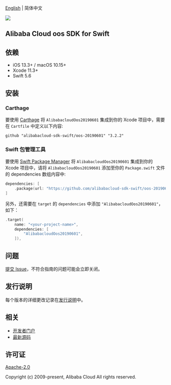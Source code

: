 [English](README.md) | 简体中文

![](https://aliyunsdk-pages.alicdn.com/icons/AlibabaCloud.svg)

## Alibaba Cloud oos SDK for Swift

## 依赖

- iOS 13.3+ / macOS 10.15+
- Xcode 11.3+
- Swift 5.6

## 安装

### Carthage

要使用 [Carthage](https://github.com/Carthage/Carthage) 将 `AlibabacloudOos20190601` 集成到你的 Xcode 项目中，需要在 `Cartfile` 中定义以下内容:

```ogdl
github "alibabacloud-sdk-swift/oos-20190601" "3.2.2"
```

### Swift 包管理工具

要使用 [Swift Package Manager](https://swift.org/package-manager/) 将 `AlibabacloudOos20190601` 集成到你的 Xcode 项目中，请将 `AlibabacloudOos20190601` 添加至你的 `Package.swift` 文件的 dependencies 数组内容中:

```swift
dependencies: [
    .package(url: "https://github.com/alibabacloud-sdk-swift/oos-20190601.git", from: "3.2.2")
]
```

另外，还需要在 `target` 的 `dependencies` 中添加 `"AlibabacloudOos20190601"`，如下：

```swift
.target(
    name: "<your-project-name>",
    dependencies: [
        "AlibabacloudOos20190601",
    ]),
```

## 问题

[提交 Issue](https://github.com/alibabacloud-sdk-swift/oos-20190601/issues/new)，不符合指南的问题可能会立即关闭。

## 发行说明

每个版本的详细更改记录在[发行说明](./ChangeLog.txt)中。

## 相关

* [开发者门户](https://next.api.aliyun.com/home)
* [最新源码](https://github.com/alibabacloud-sdk-swift/oos-20190601)

## 许可证

[Apache-2.0](http://www.apache.org/licenses/LICENSE-2.0)

Copyright (c) 2009-present, Alibaba Cloud All rights reserved.
